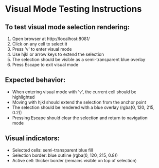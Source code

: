 # Visual Mode Testing Instructions

## To test visual mode selection rendering:

1. Open browser at http://localhost:8081/
2. Click on any cell to select it
3. Press 'v' to enter visual mode
4. Use hjkl or arrow keys to extend the selection
5. The selection should be visible as a semi-transparent blue overlay
6. Press Escape to exit visual mode

## Expected behavior:
- When entering visual mode with 'v', the current cell should be highlighted
- Moving with hjkl should extend the selection from the anchor point
- The selection should be rendered with a blue overlay (rgba(0, 120, 215, 0.2))
- Pressing Escape should clear the selection and return to navigation mode

## Visual indicators:
- Selected cells: semi-transparent blue fill
- Selection border: blue outline (rgba(0, 120, 215, 0.8))
- Active cell: thicker border (remains visible on top of selection)